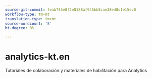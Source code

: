 ```yaml
---
source-git-commit: feab746e8f2e8188af945bb8cae38ed8c1e15ec0
workflow-type: tm+mt
translation-type: tm+mt
source-wordcount: '8'
ht-degree: 0%

---
```

# analytics-kt.en

Tutoriales de colaboración y materiales de habilitación para Analytics
